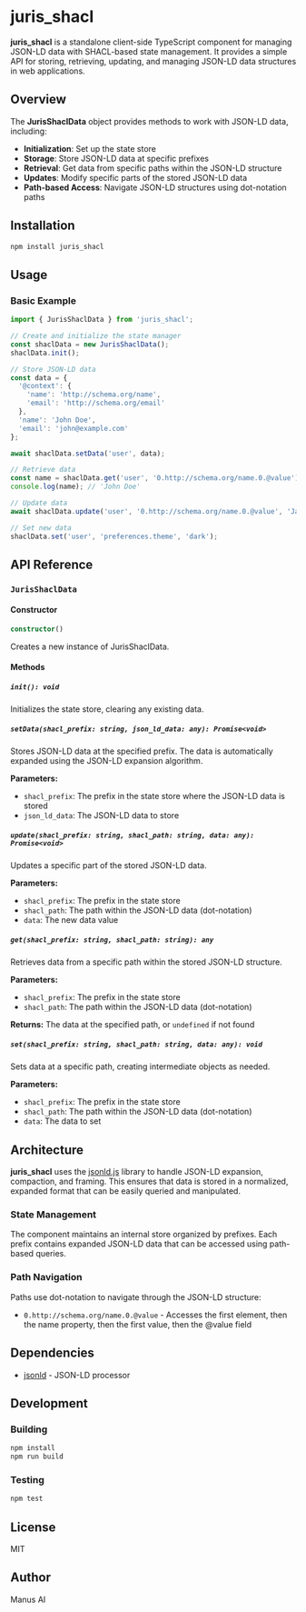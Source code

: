 # juris_shacl

**juris_shacl** is a standalone client-side TypeScript component for managing JSON-LD data with SHACL-based state management. It provides a simple API for storing, retrieving, updating, and managing JSON-LD data structures in web applications.

## Overview

The **JurisShaclData** object provides methods to work with JSON-LD data, including:

- **Initialization**: Set up the state store
- **Storage**: Store JSON-LD data at specific prefixes
- **Retrieval**: Get data from specific paths within the JSON-LD structure
- **Updates**: Modify specific parts of the stored JSON-LD data
- **Path-based Access**: Navigate JSON-LD structures using dot-notation paths

## Installation

```bash
npm install juris_shacl
```

## Usage

### Basic Example

```typescript
import { JurisShaclData } from 'juris_shacl';

// Create and initialize the state manager
const shaclData = new JurisShaclData();
shaclData.init();

// Store JSON-LD data
const data = {
  '@context': {
    'name': 'http://schema.org/name',
    'email': 'http://schema.org/email'
  },
  'name': 'John Doe',
  'email': 'john@example.com'
};

await shaclData.setData('user', data);

// Retrieve data
const name = shaclData.get('user', '0.http://schema.org/name.0.@value');
console.log(name); // 'John Doe'

// Update data
await shaclData.update('user', '0.http://schema.org/name.0.@value', 'Jane Doe');

// Set new data
shaclData.set('user', 'preferences.theme', 'dark');
```

## API Reference

### `JurisShaclData`

#### Constructor

```typescript
constructor()
```

Creates a new instance of JurisShaclData.

#### Methods

##### `init(): void`

Initializes the state store, clearing any existing data.

##### `setData(shacl_prefix: string, json_ld_data: any): Promise<void>`

Stores JSON-LD data at the specified prefix. The data is automatically expanded using the JSON-LD expansion algorithm.

**Parameters:**
- `shacl_prefix`: The prefix in the state store where the JSON-LD data is stored
- `json_ld_data`: The JSON-LD data to store

##### `update(shacl_prefix: string, shacl_path: string, data: any): Promise<void>`

Updates a specific part of the stored JSON-LD data.

**Parameters:**
- `shacl_prefix`: The prefix in the state store
- `shacl_path`: The path within the JSON-LD data (dot-notation)
- `data`: The new data value

##### `get(shacl_prefix: string, shacl_path: string): any`

Retrieves data from a specific path within the stored JSON-LD structure.

**Parameters:**
- `shacl_prefix`: The prefix in the state store
- `shacl_path`: The path within the JSON-LD data (dot-notation)

**Returns:** The data at the specified path, or `undefined` if not found

##### `set(shacl_prefix: string, shacl_path: string, data: any): void`

Sets data at a specific path, creating intermediate objects as needed.

**Parameters:**
- `shacl_prefix`: The prefix in the state store
- `shacl_path`: The path within the JSON-LD data (dot-notation)
- `data`: The data to set

## Architecture

**juris_shacl** uses the [jsonld.js](https://github.com/digitalbazaar/jsonld.js) library to handle JSON-LD expansion, compaction, and framing. This ensures that data is stored in a normalized, expanded format that can be easily queried and manipulated.

### State Management

The component maintains an internal store organized by prefixes. Each prefix contains expanded JSON-LD data that can be accessed using path-based queries.

### Path Navigation

Paths use dot-notation to navigate through the JSON-LD structure:
- `0.http://schema.org/name.0.@value` - Accesses the first element, then the name property, then the first value, then the @value field

## Dependencies

- [jsonld](https://www.npmjs.com/package/jsonld) - JSON-LD processor

## Development

### Building

```bash
npm install
npm run build
```

### Testing

```bash
npm test
```

## License

MIT

## Author

Manus AI
